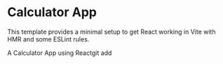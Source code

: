 # Calculator App

This template provides a minimal setup to get React working in Vite with HMR and some ESLint rules.

A Calculator App using Reactgit add
